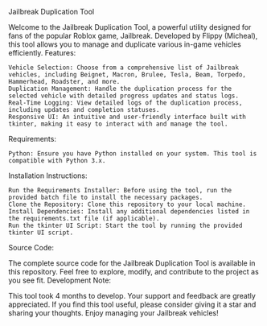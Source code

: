 Jailbreak Duplication Tool

Welcome to the Jailbreak Duplication Tool, a powerful utility designed for fans of the popular Roblox game, Jailbreak. Developed by Flippy (Micheal), this tool allows you to manage and duplicate various in-game vehicles efficiently.
Features:

    Vehicle Selection: Choose from a comprehensive list of Jailbreak vehicles, including Beignet, Macron, Brulee, Tesla, Beam, Torpedo, Hammerhead, Roadster, and more.
    Duplication Management: Handle the duplication process for the selected vehicle with detailed progress updates and status logs.
    Real-Time Logging: View detailed logs of the duplication process, including updates and completion statuses.
    Responsive UI: An intuitive and user-friendly interface built with tkinter, making it easy to interact with and manage the tool.

Requirements:

    Python: Ensure you have Python installed on your system. This tool is compatible with Python 3.x.

Installation Instructions:

    Run the Requirements Installer: Before using the tool, run the provided batch file to install the necessary packages.
    Clone the Repository: Clone this repository to your local machine.
    Install Dependencies: Install any additional dependencies listed in the requirements.txt file (if applicable).
    Run the tkinter UI Script: Start the tool by running the provided tkinter UI script.

Source Code:

The complete source code for the Jailbreak Duplication Tool is available in this repository. Feel free to explore, modify, and contribute to the project as you see fit.
Development Note:

This tool took 4 months to develop. Your support and feedback are greatly appreciated. If you find this tool useful, please consider giving it a star and sharing your thoughts.
Enjoy managing your Jailbreak vehicles!
